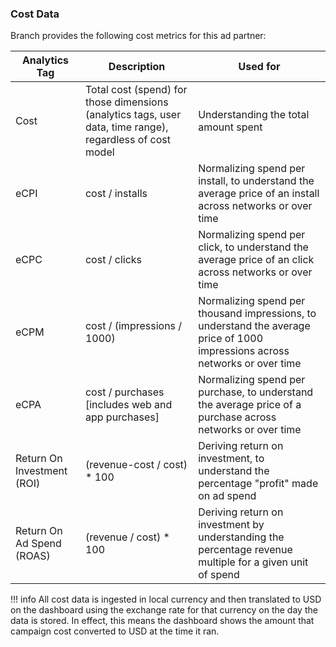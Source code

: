 ### Cost Data

Branch provides the following cost metrics for this ad partner:

Analytics Tag | Description | Used for
--- | --- | ---
Cost| Total cost (spend) for those dimensions (analytics tags, user data, time range), regardless of cost model | Understanding the total amount spent
<notranslate>eCPI</notranslate> | cost / installs | Normalizing spend per install, to understand the average price of an install across networks or over time
<notranslate>eCPC</notranslate> | cost / clicks | Normalizing spend per click, to understand the average price of an click across networks or over time
<notranslate>eCPM</notranslate> | cost / (impressions / 1000) | Normalizing spend per thousand impressions, to understand the average price of 1000 impressions across networks or over time
<notranslate>eCPA</notranslate> | cost / purchases [includes web and app purchases] | Normalizing spend per purchase, to understand the average price of a purchase across networks or over time
<notranslate>Return On Investment (ROI)</notranslate> | (revenue-cost / cost) * 100 | Deriving return on investment, to understand the percentage "profit" made on ad spend
<notranslate>Return On Ad Spend (ROAS)</notranslate> | (revenue / cost) * 100 | Deriving return on investment by understanding the percentage revenue multiple for a given unit of spend

!!! info
    All cost data is ingested in local currency and then translated to USD on the dashboard using the exchange rate for that currency on the day the data is stored.  In effect, this means the dashboard shows the amount that campaign cost converted to USD at the time it ran.
